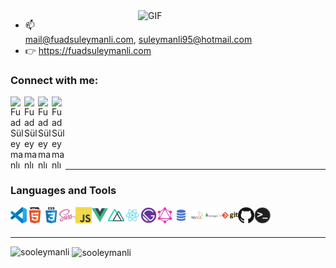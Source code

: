 
<img align="right" alt="GIF" src="https://fuadsuleymanli.com/img/img-reverse.png" width="300"  />  


- 📫  mail@fuadsuleymanli.com, suleymanli95@hotmail.com
- 👉  https://fuadsuleymanli.com


### Connect with me:
[<img align="left" alt="Fuad Süleymanlı" width="22px" src="https://cdn.jsdelivr.net/npm/simple-icons@v3/icons/linkedin.svg" />](https://www.linkedin.com/in/sooleymanli/)
[<img align="left" alt="Fuad Süleymanlı" width="22px" src="https://cdn.jsdelivr.net/npm/simple-icons@v3/icons/facebook.svg" />](https://www.facebook.com/sooleymanli/)
[<img align="left" alt="Fuad Süleymanlı" width="22px" src="https://cdn.jsdelivr.net/npm/simple-icons@v3/icons/instagram.svg" />](https://www.instagram.com/sooleymanli/)
[<img align="left" alt="Fuad Süleymanlı" width="22px" src="https://cdn.jsdelivr.net/npm/simple-icons@v3/icons/codepen.svg" />](https://codepen.io/sooleymanli/)

<br />
<br />
<br />
<br />
<br />
<br />


---
### Languages and Tools

<img align="left" alt="Visual Studio Code" width="26px" src="https://raw.githubusercontent.com/github/explore/80688e429a7d4ef2fca1e82350fe8e3517d3494d/topics/visual-studio-code/visual-studio-code.png" />
<img align="left" alt="HTML5" width="26px" src="https://raw.githubusercontent.com/github/explore/80688e429a7d4ef2fca1e82350fe8e3517d3494d/topics/html/html.png" />
<img align="left" alt="CSS3" width="26px" src="https://raw.githubusercontent.com/github/explore/80688e429a7d4ef2fca1e82350fe8e3517d3494d/topics/css/css.png" />
<img align="left" alt="Sass" width="26px" src="https://raw.githubusercontent.com/github/explore/80688e429a7d4ef2fca1e82350fe8e3517d3494d/topics/sass/sass.png" />
<img align="left" alt="JavaScript" width="26px" src="https://raw.githubusercontent.com/github/explore/80688e429a7d4ef2fca1e82350fe8e3517d3494d/topics/javascript/javascript.png" />
<img align="left" alt="Vue" width="26px" src="https://raw.githubusercontent.com/github/explore/80688e429a7d4ef2fca1e82350fe8e3517d3494d/topics/vue/vue.png" />
<img align="left" alt="Nuxt" width="26px" src="https://raw.githubusercontent.com/github/explore/e94815998e4e0713912fed477a1f346ec04c3da2/topics/nuxt/nuxt.png" />
<img align="left" alt="React" width="26px" src="https://raw.githubusercontent.com/github/explore/80688e429a7d4ef2fca1e82350fe8e3517d3494d/topics/react/react.png" />
<img align="left" alt="Gatsby" width="26px" src="https://raw.githubusercontent.com/github/explore/e94815998e4e0713912fed477a1f346ec04c3da2/topics/gatsby/gatsby.png" />
<img align="left" alt="GraphQL" width="26px" src="https://raw.githubusercontent.com/github/explore/80688e429a7d4ef2fca1e82350fe8e3517d3494d/topics/graphql/graphql.png" />
<img align="left" alt="SQL" width="26px" src="https://raw.githubusercontent.com/github/explore/80688e429a7d4ef2fca1e82350fe8e3517d3494d/topics/sql/sql.png" />
<img align="left" alt="MySQL" width="26px" src="https://raw.githubusercontent.com/github/explore/80688e429a7d4ef2fca1e82350fe8e3517d3494d/topics/mysql/mysql.png" />
<img align="left" alt="MongoDB" width="26px" src="https://raw.githubusercontent.com/github/explore/80688e429a7d4ef2fca1e82350fe8e3517d3494d/topics/mongodb/mongodb.png" />
<img align="left" alt="Git" width="26px" src="https://raw.githubusercontent.com/github/explore/80688e429a7d4ef2fca1e82350fe8e3517d3494d/topics/git/git.png" />
<img align="left" alt="GitHub" width="26px" src="https://raw.githubusercontent.com/github/explore/78df643247d429f6cc873026c0622819ad797942/topics/github/github.png" />
<img align="left" alt="Terminal" width="26px" src="https://raw.githubusercontent.com/github/explore/80688e429a7d4ef2fca1e82350fe8e3517d3494d/topics/terminal/terminal.png" />
<br />
<br />

---
<p><img align="left" src="https://github-readme-stats.vercel.app/api/top-langs?username=sooleymanli&show_icons=true&locale=en&layout=compact" alt="sooleymanli" /></p>
<p>&nbsp;<img align="center" src="https://github-readme-stats.vercel.app/api?username=sooleymanli&show_icons=true&locale=en" alt="sooleymanli" width="50%" /></p><br />
<br />
	
